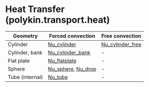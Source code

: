 # Heat Transfer (polykin.transport.heat)

| Geometry        | Forced convection      | Free convection    |
|-----------------|------------------------|--------------------|
| Cylinder        | [Nu_cylinder]          | [Nu_cylinder_free] |
| Cylinder, bank  | [Nu_cylinder_bank]     | -                  |
| Flat plate      | [Nu_flatplate]         | -                  |
| Sphere          | [Nu_sphere], [Nu_drop] | -                  |
| Tube (internal) | [Nu_tube]              | -                  |

[Nu_cylinder]: Nu_cylinder.md
[Nu_cylinder_bank]: Nu_cylinder_bank.md
[Nu_cylinder_free]: Nu_cylinder_free.md
[Nu_flatplate]: Nu_flatplate.md
[Nu_sphere]: Nu_sphere.md
[Nu_drop]: Nu_drop.md
[Nu_tube]: Nu_tube.md
